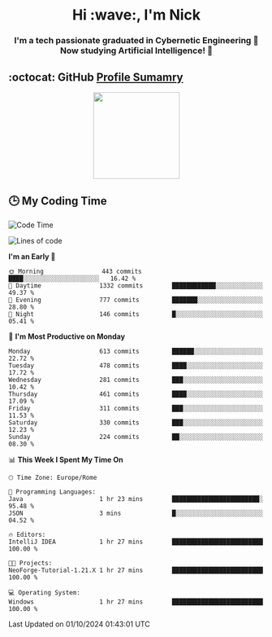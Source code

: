 <h1 align="center">Hi :wave:, I'm Nick</h1>

<h3 align="center">I'm a tech passionate graduated in Cybernetic Engineering 🤖<br>
Now studying Artificial Intelligence! 🧠</h3>


## :octocat: GitHub <a href="https://github.com/vn7n24fzkq/github-profile-summary-cards">Profile Sumamry</a>

<p align="center">
   <img style="height:170px;display:inline-block"  src="http://github-profile-summary-cards.vercel.app/api/cards/profile-details?username=CodeClimberNT&theme=github_dark" />
<!--    <img style="height:170px;display:inline-block"  src="http://github-profile-summary-cards.vercel.app/api/cards/repos-per-language?username=CodeClimberNT&theme=github_dark&exclude=" /> -->
</p>

 ## :clock3: My Coding Time 
 
<!--START_SECTION:waka-->
![Code Time](http://img.shields.io/badge/Code%20Time-372%20hrs%2010%20mins-blue)

![Lines of code](https://img.shields.io/badge/From%20Hello%20World%20I%27ve%20Written-3.1%20million%20lines%20of%20code-blue)

**I'm an Early 🐤** 

```text
🌞 Morning                443 commits         ████░░░░░░░░░░░░░░░░░░░░░   16.42 % 
🌆 Daytime                1332 commits        ████████████░░░░░░░░░░░░░   49.37 % 
🌃 Evening                777 commits         ███████░░░░░░░░░░░░░░░░░░   28.80 % 
🌙 Night                  146 commits         █░░░░░░░░░░░░░░░░░░░░░░░░   05.41 % 
```
📅 **I'm Most Productive on Monday** 

```text
Monday                   613 commits         ██████░░░░░░░░░░░░░░░░░░░   22.72 % 
Tuesday                  478 commits         ████░░░░░░░░░░░░░░░░░░░░░   17.72 % 
Wednesday                281 commits         ███░░░░░░░░░░░░░░░░░░░░░░   10.42 % 
Thursday                 461 commits         ████░░░░░░░░░░░░░░░░░░░░░   17.09 % 
Friday                   311 commits         ███░░░░░░░░░░░░░░░░░░░░░░   11.53 % 
Saturday                 330 commits         ███░░░░░░░░░░░░░░░░░░░░░░   12.23 % 
Sunday                   224 commits         ██░░░░░░░░░░░░░░░░░░░░░░░   08.30 % 
```


📊 **This Week I Spent My Time On** 

```text
🕑︎ Time Zone: Europe/Rome

💬 Programming Languages: 
Java                     1 hr 23 mins        ████████████████████████░   95.48 % 
JSON                     3 mins              █░░░░░░░░░░░░░░░░░░░░░░░░   04.52 % 

🔥 Editors: 
IntelliJ IDEA            1 hr 27 mins        █████████████████████████   100.00 % 

🐱‍💻 Projects: 
NeoForge-Tutorial-1.21.X 1 hr 27 mins        █████████████████████████   100.00 % 

💻 Operating System: 
Windows                  1 hr 27 mins        █████████████████████████   100.00 % 
```


 Last Updated on 01/10/2024 01:43:01 UTC
<!--END_SECTION:waka-->

